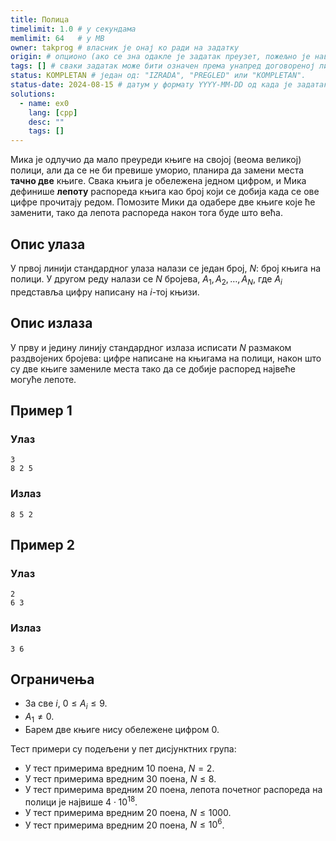 ```yaml
---
title: Полица
timelimit: 1.0 # у секундама
memlimit: 64   # y MB
owner: takprog # власник је онај ко ради на задатку
origin: # опционо (ако се зна одакле је задатак преузет, пожељно је навести извор)
tags: [] # сваки задатак може бити означен према унапред договореној листи ознака
status: KOMPLETAN # један од: "IZRADA", "PREGLED" или "KOMPLETAN".
status-date: 2024-08-15 # датум у формату YYYY-MM-DD од када је задатак у наведеном статусу
solutions:
  - name: ex0
    lang: [cpp]
    desc: ""
    tags: []
---
```


Мика је одлучио да мало преуреди књиге на својој (веома великој) полици, али да се не би превише уморио, планира да замени места **тачно две** књиге. Свака књига је обележена једном цифром, и Мика дефинише **лепоту** распореда књига као број који се добија када се ове цифре прочитају редом. Помозите Мики да одабере две књиге које ће заменити, тако да лепота распореда након тога буде што већа.

## Опис улаза

У првој линији стандардног улаза налази се један број, $N$: број књига на полици. У другом реду налази се $N$ бројева, $A_1, A_2, \dots, A_N$, где $A_i$ представља цифру написану на $i$-тој књизи.

## Опис излаза

У прву и једину линију стандардног излаза исписати $N$ размаком раздвојених бројева: цифре написане на књигама на полици, након што су две књиге замениле места тако да се добије распоред највеће могуће лепоте.

## Пример 1

### Улаз

```
3
8 2 5
```

### Излаз

```
8 5 2
```

## Пример 2

### Улаз

```
2
6 3
```

### Излаз

```
3 6
```

## Ограничења

- За све $i$, $0 \leq A_i \leq 9$.
- $A_1 \neq 0$.
- Барем две књиге нису обележене цифром 0.

Тест примери су подељени у пет дисјунктних група:

- У тест примерима вредним $10$ поена, $N = 2$.
- У тест примерима вредним $30$ поена, $N \leq 8$.
- У тест примерима вредним $20$ поена, лепота почетног распореда на
  полици је највише $4 \cdot 10^{18}$.
- У тест примерима вредним $20$ поена, $N \leq 1000$.
- У тест примерима вредним $20$ поена, $N \leq 10^6$.
